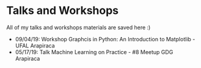 # Talks and Workshops
All of my talks and workshops materials are saved here :)

- 09/04/19: Workshop Graphcis in Python: An Introduction to Matplotlib - UFAL Arapiraca
- 05/17/19: Talk Machine Learning on Practice - #8 Meetup GDG Arapiraca
